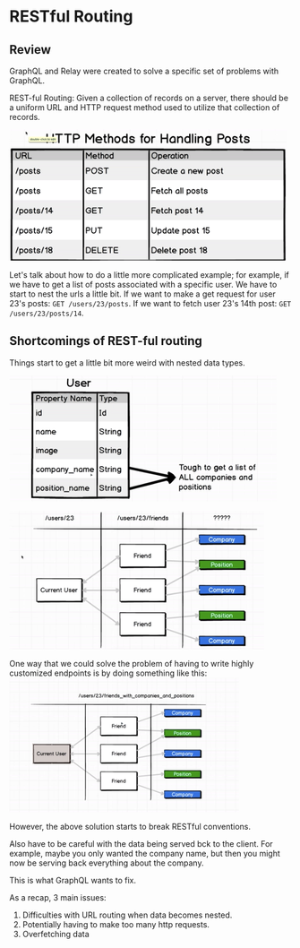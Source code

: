 # RESTful Routing

## Review
GraphQL and Relay were created to solve a specific set of problems with GraphQL.

REST-ful Routing: Given a collection of records on a server, there should be 
a uniform URL and HTTP request method used to utilize that collection of records.

![http methods](./images/rest/http-methods.png)

Let's talk about how to do a little more complicated example; for example,
if we have to get a list of posts associated with a specific user. We have to
start to nest the urls a little bit. If we want to make a get request for 
user 23's posts: `GET /users/23/posts`. If we want to fetch user 23's 14th post:
`GET /users/23/posts/14`.

## Shortcomings of REST-ful routing
Things start to get a little bit more weird with nested data types.

![relational db difficulties](./images/rest/relational-db.png)

![restful challenges](./images/rest/restful-challenges.png)

One way that we could solve the problem of having to write highly customized
endpoints is by doing something like this:
![breaking rest conventions](./images/rest/breaking-rest-conventions.png)

However, the above solution starts to break RESTful conventions.

Also have to be careful with the data being served bck to the client. For 
example, maybe you only wanted the company name, but then you might now be 
serving back everything about the company.

This is what GraphQL wants to fix.

As a recap, 3 main issues:
1. Difficulties with URL routing when data becomes nested.
2. Potentially having to make too many http requests.
3. Overfetching data
